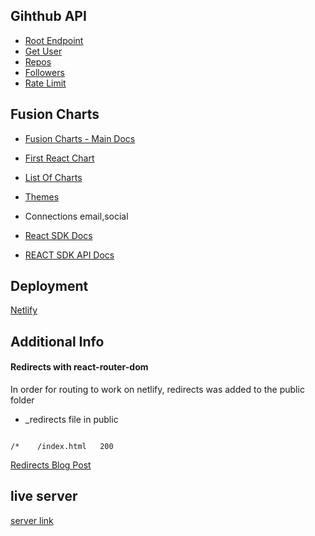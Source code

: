 ## Gihthub API

- [Root Endpoint](https://api.github.com)
- [Get User](https://api.github.com/users/tornikesamkharadze)
- [Repos](https://api.github.com/users/tornikesamkharadze/repos?per_page=100)
- [Followers](https://api.github.com/users/tornikesamkharadze/followers)
- [Rate Limit](https://api.github.com/rate_limit)

## Fusion Charts

- [Fusion Charts - Main Docs](https://www.fusioncharts.com/)
- [First React Chart](https://www.fusioncharts.com/dev/getting-started/react/your-first-chart-using-react)
- [List Of Charts](https://www.fusioncharts.com/dev/chart-guide/list-of-charts)
- [Themes](https://www.fusioncharts.com/dev/themes/introduction-to-themes)

- Connections
  email,social

- [React SDK Docs](https://auth0.com/docs/libraries/auth0-react)
- [REACT SDK API Docs](https://auth0.github.io/auth0-react/)

## Deployment

[Netlify](https://www.netlify.com/)

## Additional Info

#### Redirects with react-router-dom

In order for routing to work on netlify, redirects was added to the public folder

- \_redirects file in public

```

/*    /index.html   200

```

[Redirects Blog Post](https://dev.to/dance2die/page-not-found-on-netlify-with-react-router-58mc)

## live server

[server link](https://tornikesamkharadze-github-users.netlify.app/login)
